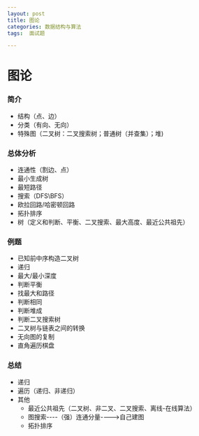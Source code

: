 ```yaml
---
layout: post
title: 图论
categories: 数据结构与算法 
tags:  面试题

---
```


# 图论 #

### 简介 ###
- 结构（点、边）
- 分类（有向、无向）
- 特殊图（二叉树：二叉搜索树；普通树（并查集）；堆)

### 总体分析 ###
- 连通性（割边、点）
- 最小生成树
- 最短路径
- 搜索（DFS\BFS）
- 欧拉回路/哈密顿回路
- 拓扑排序
- 树（定义和判断、平衡、二叉搜索、最大高度、最近公共祖先）

### 例题 ###
- 已知前中序构造二叉树
- 递归
- 最大/最小深度
- 判断平衡
- 找最大和路径
- 判断相同
- 判断堆成
- 判断二叉搜索树
- 二叉树与链表之间的转换
- 无向图的复制
- 直角遍历棋盘

### 总结 ###
- 递归
- 遍历（递归、非递归）
- 其他
	- 最近公共祖先（二叉树、非二叉、二叉搜索、离线-在线算法）
	- 图搜索----（强）连通分量---->自己建图
	- 拓扑排序